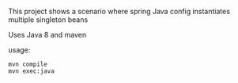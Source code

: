 This project shows a scenario where spring Java config instantiates multiple singleton beans

Uses Java 8 and maven

usage:

    mvn compile
    mvn exec:java